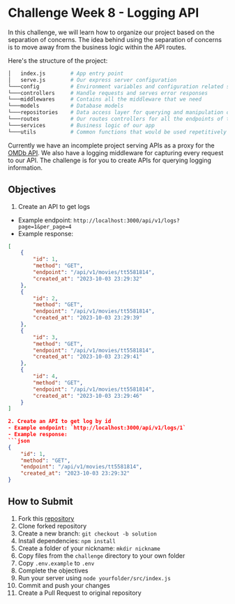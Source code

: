 # Challenge Week 8 - Logging API

In this challenge, we will learn how to organize our project based on the separation of concerns. The idea behind using the separation of concerns is to move away from the business logic within the API routes.

Here's the structure of the project:
```bash
│   index.js        # App entry point
│   serve.js        # Our express server configuration
└───config          # Environment variables and configuration related stuff
└───controllers     # Handle requests and serves error responses
└───middlewares     # Contains all the middleware that we need
└───models          # Database models
└───repositories    # Data access layer for querying and manipulation of database
└───routes          # Our routes controllers for all the endpoints of the app
└───services        # Business logic of our app
└───utils           # Common functions that would be used repetitively
```

Currently we have an incomplete project serving APIs as a proxy for the [OMDb API](https://www.omdbapi.com/). We also have a logging middleware for capturing every request to our API. The challenge is for you to create APIs for querying logging information.

## Objectives
1. Create an API to get logs
- Example endpoint: `http://localhost:3000/api/v1/logs?page=1&per_page=4`
- Example response:
```json
[
    {
        "id": 1,
        "method": "GET",
        "endpoint": "/api/v1/movies/tt5581814",
        "created_at": "2023-10-03 23:29:32"
    },
    {
        "id": 2,
        "method": "GET",
        "endpoint": "/api/v1/movies/tt5581814",
        "created_at": "2023-10-03 23:29:39"
    },
    {
        "id": 3,
        "method": "GET",
        "endpoint": "/api/v1/movies/tt5581814",
        "created_at": "2023-10-03 23:29:41"
    },
    {
        "id": 4,
        "method": "GET",
        "endpoint": "/api/v1/movies/tt5581814",
        "created_at": "2023-10-03 23:29:46"
    }
]

2. Create an API to get log by id
- Example endpoint: `http://localhost:3000/api/v1/logs/1`
- Example response:
```json
{
    "id": 1,
    "method": "GET",
    "endpoint": "/api/v1/movies/tt5581814",
    "created_at": "2023-10-03 23:29:32"
}
```

## How to Submit
1. Fork this [repository](https://github.com/arifintahu/msib-challenge-week-8)
2. Clone forked repository
3. Create a new branch: `git checkout -b solution`
4. Install dependencies: `npm install`
5. Create a folder of your nickname: `mkdir nickname`
6. Copy files from the `challenge` directory to your own folder
7. Copy `.env.example` to `.env`
8. Complete the objectives
9. Run your server using `node yourfolder/src/index.js`
10. Commit and push your changes
11. Create a Pull Request to original repository

